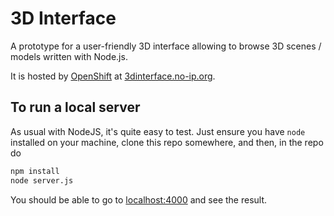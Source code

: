 # 3D Interface
A prototype for a user-friendly 3D interface allowing to browse 3D scenes / models written with Node.js.

It is hosted by [OpenShift](https://www.openshift.com/) at [3dinterface.no-ip.org](http://3dinterface.no-ip.org).

## To run a local server
As usual with NodeJS, it's quite easy to test. Just ensure you have `node` installed on your machine, clone this repo somewhere, and then, in the repo do

``` sh
npm install
node server.js
```

You should be able to go to [localhost:4000](http://localhost:4000) and see the result.
